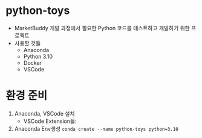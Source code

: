 # python-toys
* MarketBuddy 개발 과정에서 필요한 Python 코드를 테스트하고 개발하기 위한 프로젝트
* 사용할 것들
    * Anaconda
    * Python 3.10
    * Docker
    * VSCode

# 환경 준비
1. Anaconda, VSCode 설치
    * VSCode Extension들:
1. Anaconda Env생성
   `conda create --name python-toys python=3.10`

